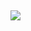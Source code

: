 


##
<style>
 </style>
<img src="https://i.pinimg.com/564x/aa/f6/18/aaf618a69563b74705b73b7b8f5e1ab9.jpg">

##


<!---
Imnaseli/Imnaseli is a ✨ special ✨ repository because its `README.md` (this file) appears on your GitHub profile.
You can click the Preview link to take a look at your changes.
--->
